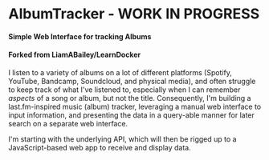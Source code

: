 # AlbumTracker - WORK IN PROGRESS
#### Simple Web Interface for tracking Albums
#### Forked from LiamABailey/LearnDocker

I listen to a variety of albums on a lot of different platforms (Spotify, YouTube, Bandcamp, Soundcloud, and physical media), and often struggle to keep track of what I've listened to, especially when I can remember *aspects* of a song or album, but not the title. Consequently, I'm building a last.fm-inspired music (album) tracker, leveraging a manual web interface to input information, and presenting the data in a query-able manner for later search on a separate web interface.

I'm starting with the underlying API, which will then be rigged up to a JavaScript-based web app to receive and display data.
